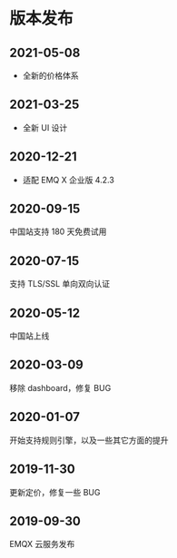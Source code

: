 # 版本发布

## 2021-05-08
* 全新的价格体系

## 2021-03-25
* 全新 UI 设计

## 2020-12-21
* 适配 EMQ X 企业版 4.2.3

## 2020-09-15

中国站支持 180 天免费试用

## 2020-07-15

支持 TLS/SSL 单向双向认证

## 2020-05-12

中国站上线

## 2020-03-09

移除 dashboard，修复 BUG

## 2020-01-07

开始支持规则引擎，以及一些其它方面的提升

## 2019-11-30

更新定价，修复一些 BUG

## 2019-09-30

EMQX 云服务发布
